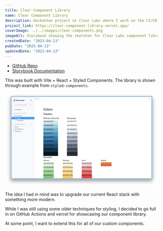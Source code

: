 ```yaml
---
title: Clear Component Library
name: Clear Component Library
description: Hackathon project at Clear Labs where I work on the CI/CD for a component library
project_link: https://clear-component-library.vercel.app/
coverImage: ../../images/clear-components.png
imageAlt: Storybook showing the skeleton for Clear Labs component library
createdDate: "2023-04-13"
pubDate: "2023-04-13"
updatedDate: "2023-04-13"
---
```


- [GitHub Repo](https://github.com/jermspeaks/clear-component-library)
- [Storybook Documentation](https://clear-component-library.vercel.app/)

This was built with Vite + React + Styled Components. The library is shown through example from `styled-components`.

![Storybook showing the skeleton for Clear Labs component library](../../images/clear-components.png)

The idea I had in mind was to upgrade our current React stack with something more modern.

While I was still using some older techniques for styling, I decided to go full in on GitHub Actions
and vercel for showcasing our component library.

At some point, I want to extend this for all of our custom components.
